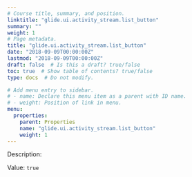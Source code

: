 ```yaml
---
# Course title, summary, and position.
linktitle: "glide.ui.activity_stream.list_button"
summary: ""
weight: 1
# Page metadata.
title: "glide.ui.activity_stream.list_button"
date: "2018-09-09T00:00:00Z"
lastmod: "2018-09-09T00:00:00Z"
draft: false  # Is this a draft? true/false
toc: true  # Show table of contents? true/false
type: docs  # Do not modify.

# Add menu entry to sidebar.
# - name: Declare this menu item as a parent with ID name.
# - weight: Position of link in menu.
menu:
  properties:
    parent: Properties
    name: "glide.ui.activity_stream.list_button"
    weight: 1
---
```


Description: 


Value: `true`